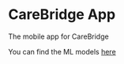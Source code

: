 # CareBridge App

The mobile app for CareBridge

You can find the ML models [here](https://github.com/anandrajaram21/CareBridgeML)
